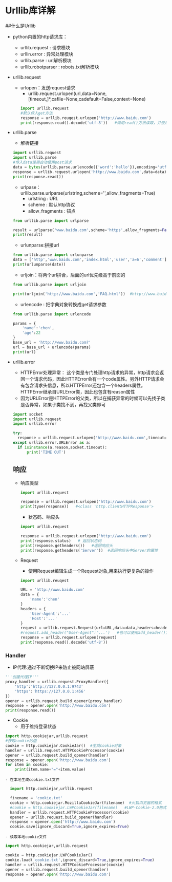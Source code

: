 # Urllib库详解

##什么是Urllib

- python内置的http请求库：
  - urllib.request : 请求模块
  - urllin.error : 异常处理模块
  - urllib.parse : url解析模块
  - urllib.robotparser : robots.txt解析模块

- urllib.request
  - urlopen：发送request请求
    - urllib.request.urlopen(url,data=None,[timeout,]*,cafile=None,cadefault=False,context=None)
    ```python
    import urllib.request
    #默认传入get方法
    response = urllib.reuqest.urlopen('http://www.baidu.com')
    print(response.read().decode('utf-8'))   #调用read()方法读取，并使用decode()方法解码
    ```
- urllib.parse
    - 解析链接
    ```python
    import urllib.request
    import urllib.parse
    #传入data使用自动使用post请求
    data = bytes(urllib.parse.urlencode({'word':'hello'}),encoding='utf8')
    response = urllib.request.urlopen('http://www.baidu.com',data=data)
    print(response.read())
    ```

    - urlpase：urllib.parse.urlparse(urlstring,scheme='',allow_fragments=True)
      - urlstring : URL
      - scheme : 默认http协议
      - allow_fragments : 锚点
    ```python
    from urllib.parse import urlparse

    result = urlparse('www.baidu.com',scheme='https',allow_fragments=False)
    print(result)
    ```

    - urlunparse:拼接url
    ```python
    from urllib.parse import urlunparse
    data = ['http','www.baidu.com','index.html','user','a=6','comment']
    print(urlunparse(date))
    ```

    - urljoin：将两个url拼合，后面的url优先级高于前面的
    ```python
    from urllib.parse import urljoin

    print(urljoin('http://www.baidu.com','FAQ.html'))  #http://www.baidu.com/FAQ.html
    ```

    - urlencode : 把字典对象转换成get请求参数
    ```python
    from urllib.parse import urlencode

    params = {
        'name':'chen',
        'age':22
    }
    base_url = 'http://www.baidu.com?'
    url = base_url + urlencode(params)
    print(url)
    ```


- urllib.error
    - HTTPError处理异常：
这个类是专门处理http请求的异常，http请求会返回一个请求代码，因此HTTPError会有一个code属性。另外HTTP请求会有包含请求头信息，所以HTTPError还包含一个headers属性。HTTPError继承自URLError类，因此也包含有reason属性
    - 因为URLError是HTTPError的父类，所以在捕获异常的时候可以先找子类是否异常，如果子类找不到，再找父类即可
    ```python
    import socket
    import urllib.request
    import urllib.error

    try:
      response = urllib.request.urlopen('http://www.baidu.com',timeout=0.1) #设置请求超时时间为0.1
    except urllib.error.URLError as a:
      if isinstance(a.reason,socket.timeout):
          print('TIME OUT')
    ```

  ## 响应

    - 响应类型
      ```python
      import urllib.request

      response = urllib.request.urlopen('http://www.baidu.com')
      print(tyoe(response))   #<class 'http.clientHTTPResponse'>
      ```

      - 状态码、响应头
      ```python
      import urllib.request

      response = urllib.request.urlopen('http://www.baidu.com')
      print(response.status)   # 返回状态码
      print(response.getheaders())   #返回响应头
      print(response.getheaders('Server'))  #返回响应头中Server的属性
      ```

  - Request
    - 使用Request编辑生成一个Request对象,用来执行更复杂的操作
    ```python
    import urllib.reuqest

    URL = 'http://www.baidu.com'
    data = {
        'name':'chen'
    }
    headers = {
        'User-Agent':'...'
        'Host':'...'
    }
    request = urllib.request.Request(url=URL,data=data,headers=headers,method='post')
    #request.add_header("User-Agent":'...')   #也可以使用add_header()方法添加头
    response = urllib.request.urlopen(request)
    print(response.read().decode('utf-8'))
    ```

### Handler
  - IP代理:通过不断切换IP来防止被网站屏蔽
  ```python
  '''创建代理IP'''
  proxy_handler = urllib.request.ProxyHandler({
      'http':'http://127.0.0.1:9743'
      'https':'https://127.0.0.1:456'
  })
  opener = urllib.request.build_opener(proxy_handler)
  response = opener.open('http://www.baidu.com')
  print(response.read())
  ```
  - Cookie
    - 用于维持登录状态
  ```python
  import http.cookiejar,urllib.request
  #获取cookie的值
  cookie = http.cookiejar.CookieJar()  #生成cookie对象
  handler = urllib.request.HTTPCookieProcessor(cookie)
  opener = urllib.request.build_opener(handler)
  response = opener.open('http://www.baidu.com')
  for item in cookie:
      print(item.name+"="+item.value)
  ```

    - 在本地生成cookie.txt文件
  ```python
    import http.cookiejar,urllib.request

    finename = 'cookie.txt'
    cookie = http.cookiejar.MozillaCookieJar(filename)  #火狐浏览器的格式
    #cookie = http.cookiejar.LWPCookieJar(filename)   #LWP-Cookie-2.0格式
    handler = urllib.request.HTTPCookieProcessor(cookie)
    opener = urllib.request.build_opener(handler)
    response = opener.open('http://www.baidu.com')
    cookie.save(ignore_discard=True,ignore_expires=True)
  ```
    - 读取本地cookie文件
  ```python
  import http.cookiejar,urllib.request

  cookie = http.cookiejar.LWPCookieJar()
  cookie.load('cookie.txt',ignore_discard=True,ignore_expires=True)
  handler = urllib.request.HTTPCookieProcessor(cookie)
  opener = urllib.request.build_opener(handler)
  response = opener.open('http://www.baidu.com')
  ```
